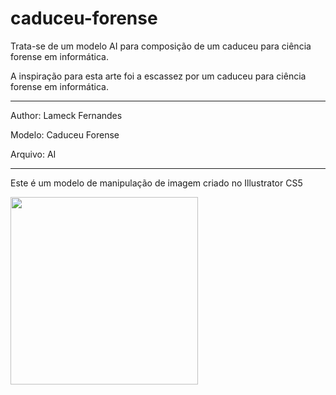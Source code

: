 # caduceu-forense
Trata-se de um modelo AI para composição de um caduceu para ciência forense em informática.

<p>A inspiração para esta arte foi a escassez por um caduceu para ciência forense em informática.</p>

<hr>
<p>Author: Lameck Fernandes</p>
<p>Modelo: Caduceu Forense</p>
<p>Arquivo: AI</p>

<hr>
<p>Este é um modelo de manipulação de imagem criado no Illustrator CS5</p>
<img src="https://preview.ibb.co/mJYt8k/forence_caduceu_2.png" width="300" height="300">
